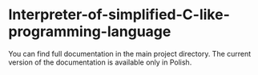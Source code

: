 # Interpreter-of-simplified-C-like-programming-language

You can find full documentation in the main project directory. The current version of the documentation is available only in Polish.
